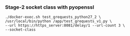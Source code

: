 ### Stage-2 socket class with pyopenssl

```shell
./docker-exec.sh test_grequests_python27_2 \
/usr/local/bin/python /app/test_grequests_v1.py \
--url https://https_server:8081/delay/1 --url-count 3 \
--socket-class
```
